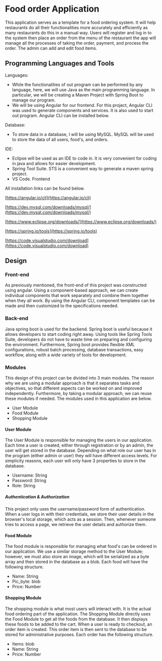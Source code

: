# Food order Application

This application serves as a template for a food ordering system. It will help restaurants do all their functionalities more accurately and efficiently as many restaurants do this in a manual way. Users will register and log in to the system then place an order from the menu of the restaurant the app will manage all the processes of taking the order, payment, and process the order. The admin can add and edit food items.

## Programming Languages and Tools

Languages:

- While the functionalities of out program can be performed by any language, here, we will use Java as the main programming language. In particular, we will be creating a Maven Project with Spring Boot to manage our program.
- We will be using Angular for our frontend. For this project, Angular CLI was used to generate components and services. It is also used to start out program. Angular CLI can be installed below.

Database:

- To store data in a database, I will be using MySQL. MySQL will be used to store the data of all users, food&#39;s, and orders.

IDE:

- Eclipse will be used as an IDE to code in. It is very convenient for coding in java and allows for easier development.
- Spring Tool Suite. STS is a convenient way to generate a maven spring project.
- VS Code. Frontend

All installation links can be found below.

[https://angular.io/cli](https://angular.io/cli)

[https://dev.mysql.com/downloads/mysql/](https://dev.mysql.com/downloads/mysql/)

[https://www.eclipse.org/downloads/](https://www.eclipse.org/downloads/)

[https://spring.io/tools](https://spring.io/tools)

[https://code.visualstudio.com/download](https://code.visualstudio.com/download)

## Design

### Front-end

As previously mentioned, the front-end of this project was constructed using angular. Using a component-based approach, we can create individual components that work separately and combine them together when they all work. By using the Angular CLI, component templates can be made and then customized to the specifications needed.

### Back-end

Java spring boot is used for the backend. Spring boot is useful because it allows developers to start coding right away. Using tools like Spring Tools Suite, developers do not have to waste time on preparing and configuring the environment. Furthermore, Spring boot provides flexible XML configurations, robust batch processing, database transactions, easy workflow, along with a wide variety of tools for development.

### Modules

This design of this project can be divided into 3 main modules. The reason why we are using a modular approach is that it separates tasks and objectives, so that different aspects can be worked on and improved independently. Furthermore, by taking a modular approach, we can reuse these modules if needed. The modules used in this application are below.

- User Module
- Food Module
- Shopping Module

#### User Module

The User Module is responsible for managing the users in our application. Each time a user is created, either through registration or by an admin, the user will get stored in the database. Depending on what role our user has in the program (either admin or user) they will have different access levels. For simplicity reasons, each user will only have 3 properties to store in the database.

- Username: String
- Password: String
- Role: String

##### Authentication &amp; Authorization

This project only uses the username/password form of authentication. When a user logs in with their credentials, we store their user details in the browser&#39;s local storage, which acts as a session. Then, whenever someone tries to access a page, we retrieve the user details and authorize them.

#### Food Module

The food module is responsible for managing what food&#39;s can be ordered in our application. We use a similar storage method to the User Module; however, we must also store an image, which will be serialized as a byte array and then stored in the database as a blob. Each food will have the following structure.

- Name: String
- Pic\_byte: blob
- Price: Number

#### Shopping Module

The shopping module is what most users will interact with. It is the actual food ordering part of the application. The Shopping Module directly uses the Food Module to get all the foods from the database. It then displays these foods to be added to the cart. When a user is ready to checkout, an order item is created. This order item is then sent to the database to be stored for administrative purposes. Each order has the following structure.

- Items: blob
- Name: String
- Price: Number
